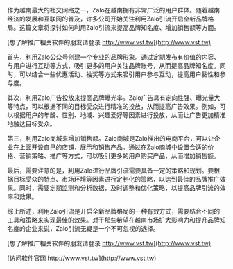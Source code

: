 作为越南最大的社交网络之一，Zalo在越南拥有非常广泛的用户群体。随着越南经济的发展和互联网的普及，许多公司开始关注利用Zalo引流开启全新品牌格局。这篇文章将探讨如何利用Zalo引流来提高品牌知名度、增加销售额等方面。

[想了解推广相关软件的朋友请登录 http://www.vst.tw](http://www.vst.tw)

首先，利用Zalo公众号创建一个专业的品牌形象。通过定期发布有价值的内容、与用户进行互动等方式，吸引更多的用户关注品牌账号，从而提高品牌知名度。同时，可以结合一些优惠活动、抽奖等方式来吸引用户参与互动，提高用户黏性和参与度。

其次，利用Zalo广告投放来提高品牌曝光率。Zalo广告具有定向性强、曝光量大等特点，可以根据不同的目标受众进行精准的投放，从而提高广告效果。例如，可以根据用户的年龄、性别、地域、兴趣爱好等因素进行投放，从而让广告更加精准地触达目标受众。

第三，利用Zalo商城来增加销售额。Zalo商城是Zalo推出的电商平台，可以让企业在上面开设自己的店铺，展示和销售产品。通过在Zalo商城中设置合适的价格、营销策略、推广等方式，可以吸引更多的用户购买产品，从而增加销售额。

最后，需要注意的是，利用Zalo进行品牌引流需要具备一定的策略和规划。要根据目标受众的特点、市场环境等因素进行定制化的策略，以达到最佳的品牌推广效果。同时，需要定期监测和分析数据，及时调整和优化策略，以提高品牌引流的效率和效果。

综上所述，利用Zalo引流是开启全新品牌格局的一种有效方式，需要结合不同的工具和策略来实现最佳的效果。对于那些希望在越南市场扩大影响力和提升品牌知名度的企业来说，Zalo引流无疑是一个不可忽视的选择。

[想了解推广相关软件的朋友请登录 http://www.vst.tw](http://www.vst.tw)


[访问软件官网 http://www.vst.tw](http://www.vst.tw)
